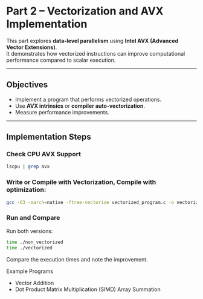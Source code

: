 # Part 2 – Vectorization and AVX Implementation

This part explores **data-level parallelism** using **Intel AVX (Advanced Vector Extensions)**.  
It demonstrates how vectorized instructions can improve computational performance compared to scalar execution.

---

## Objectives
- Implement a program that performs vectorized operations.
- Use **AVX intrinsics** or **compiler auto-vectorization**.
- Measure performance improvements.

---

## Implementation Steps

### Check CPU AVX Support
```bash
lscpu | grep avx
```
### Write or Compile with Vectorization, Compile with optimization:

```bash
gcc -O3 -march=native -ftree-vectorize vectorized_program.c -o vectorized
```
### Run and Compare
Run both versions:

```bash
time ./non_vectorized
time ./vectorized
```
Compare the execution times and note the improvement.

Example Programs
- Vector Addition
- Dot Product
Matrix Multiplication (SIMD)
Array Summation
